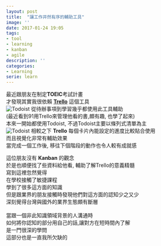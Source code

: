 ```yaml
---
layout: post
title:  "讓工作井然有序的輔助工具"
image: ''
date: 2017-01-24 19:05
tags:
- tool
- learning
- kanban
- agile
description: ''
categories:
- Learning
serie: learn
---
```


最近跟朋友在制定**TOEIC**考試計畫<br />
才發現其實我很依賴 **[Trello](https://trello.com/)** 這個工具<br />
<img src="https://mdn.mozillademos.org/files/10351/mdn_board.JPG" alt="Todoist">
從待辦事項到學習幾乎都使用此工具輔助<br />
(最近看到91用Trello來管理他看的書,頗有趣, 也學了起來)<br />
本來一開始都使用Todoist, 不過Todoist主要以條列式清單為主<br />
<img src="http://i.imgur.com/v6aUbvD.jpg" alt="Todoist">
相較之下 **Trello** 每個卡片內能設定的進度比較貼合使用<br />
而且視覺化非常有輔助效果<br />
當完成一個工作後, 移往下個階段的動作也令人較有成就感<br />

這位朋友沒有 **Kanban** 的觀念<br />
於是也順便找了些資料給他看, 輔助了解Trello的意義精髓<br />
寫到這裡忽然覺得<br />
在學校接觸了敏捷課程<br />
學到了很多這方面的知識<br />
但是跟業界的朋友接觸時發現他們對這方面的認知少之又少<br />
深刻覺得台灣與國外的業界生態頗有斷層<br />
<br />
當跟一個非此知識領域背景的人溝通時<br />
如何將你認知的部分用自己的話,讓對方在短時間內了解<br />
是一門很深的學問<br />
這部分也是一直我所欠缺的<br />
























